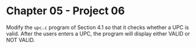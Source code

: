 # Chapter 05 - Project 06

Modify the `upc.c` program of Section 4.1 so that it checks whether a UPC is valid. After the users enters a UPC, the program will display either VALID or NOT VALID.  
